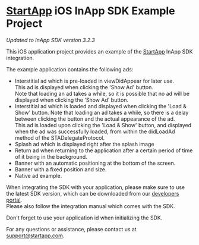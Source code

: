 [StartApp][] iOS InApp SDK Example Project
======================================

*Updated to InApp SDK version 3.2.3*

This iOS application project provides an example of the [StartApp][] InApp SDK integration.

The example application contains the following ads:
* Interstitial ad which is pre-loaded in viewDidAppear for later use.  
This ad is displayed when clicking the 'Show Ad' button.  
Note that loading an ad takes a while, so it is possible that no ad will be displayed when clicking the 'Show Ad' button.
* Interstitial ad which is loaded and displayed when clicking the 'Load & Show' button.
Note that loading an ad takes a while, so there is a delay between clicking the button and the actual appearance of the ad.  
This ad is loaded upon clicking the 'Load & Show' button, and displayed when the ad was successfully loaded, from within the didLoadAd method of the STADelegateProtocol.
* Splash ad which is displayed right after the splash image
* Return ad when returning to the application after a certain period of time of it being in the background.
* Banner with an automatic positioning at the bottom of the screen.
* Banner with a fixed position and size.
* Native ad example.

When integrating the SDK with your application, please make sure to use the latest SDK version, which can be downloaded from our [developers portal](https://developers.startapp.com).  
Please also follow the integration manual which comes with the SDK.  

Don't forget to use your application id when initializing the SDK.  


For any questions or assistance, please contact us at support@startapp.com.

[StartApp]: http://www.startapp.com
